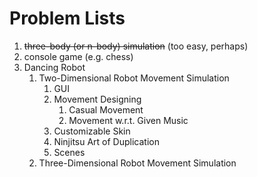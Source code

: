 # Problem Lists 

1. ~~three-body (or n-body) simulation~~ (too easy, perhaps)
2. console game (e.g. chess)
3. Dancing Robot
   1. Two-Dimensional Robot Movement Simulation
      1. GUI
      2. Movement Designing
         1. Casual Movement
         2. Movement w.r.t. Given Music
      3. Customizable Skin
      4. Ninjitsu Art of Duplication
      5. Scenes
   2. Three-Dimensional Robot Movement Simulation

